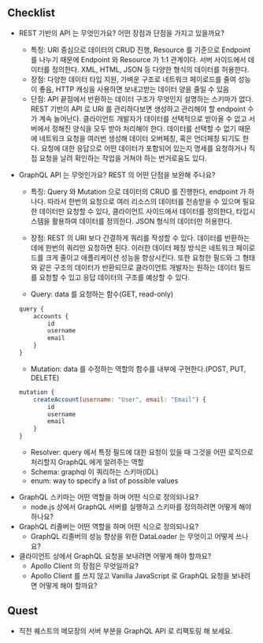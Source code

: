 ## Checklist

-   REST 기반의 API 는 무엇인가요? 어떤 장점과 단점을 가지고 있을까요?

    -   특징: URI 중심으로 데이터의 CRUD 진행, Resource 를 기준으로 Endpoint 를 나누기 때문에 Endpoint 와 Resource 가 1:1 관계이다. 서버 사이드에서 데이터를 정의한다. XML, HTML, JSON 등 다양한 형식의 데이터를 허용한다.
    -   장점: 다양한 데이터 타입 지원, 가벼운 구조로 네트워크 페이로드를 줄여 성능이 좋음, HTTP 캐싱을 사용하면 보내고받는 데이터 양을 줄일 수 있음
    -   단점: API 끝점에서 반환하는 데이터 구조가 무엇인지 설명하는 스키마가 없다. REST 기반의 API 로 URI 를 관리하다보면 생성하고 관리해야 할 endpoint 수가 계속 늘어난다. 클라이언트 개발자가 데이터를 선택적으로 받아올 수 없고 서버에서 정해진 양식을 모두 받아 처리해야 한다. 데이터를 선택할 수 없기 때문에 네트워크 요청을 여러번 생성해 데이터 오버페칭, 혹은 언더페칭 되기도 한다. 요청에 대한 응답으로 어떤 데이터가 포함되어 있는지 명세를 요청하거나 직접 요청을 날려 확인하는 작업을 거쳐야 하는 번거로움도 있다.

-   GraphQL API 는 무엇인가요? REST 의 어떤 단점을 보완해 주나요?

    -   특징: Query 와 Mutation 으로 데이터의 CRUD 를 진행한다, endpoint 가 하나다. 따라서 한번의 요청으로 여러 리소스의 데이터를 전송받을 수 있으며 필요한 데이터만 요청할 수 있다, 클라이언트 사이드에서 데이터를 정의한다, 타입시스템을 활용하여 데이터를 정의한다. JSON 형식의 데이터만 허용한다.
    -   장점: REST 의 URI 보다 간결하게 쿼리를 작성할 수 있다. 데이터를 반환하는 데에 한번의 쿼리만 요청하면 된다. 이러한 데이터 페칭 방식은 네트워크 페이로드를 크게 줄이고 애플리케이션 성능을 향상시킨다. 또한 요청한 필드와 그 형태와 같은 구조의 데이터가 반환되므로 클라이언트 개발자는 원하는 데이터 필드를 요청할 수 있고 응답 데이터의 구조를 예상할 수 있다.

    -   Query: data 를 요청하는 함수(GET, read-only)

    ```javascript
    query {
        accounts {
            id
            username
            email
        }
    }
    ```

    -   Mutation: data 를 수정하는 역할의 함수를 내부에 구현한다.(POST, PUT, DELETE)

    ```javascript
    mutation {
        createAccount(username: "User", email: "Email") {
            id
            username
            email
        }
    }
    ```

    -   Resolver: query 에서 특정 필드에 대한 요청이 있을 때 그것을 어떤 로직으로 처리할지 GraphQL 에게 알려주는 역할
    -   Schema: graphql 이 쿼리하는 스키마(IDL)
    -   enum: way to specify a list of possible values

*   GraphQL 스키마는 어떤 역할을 하며 어떤 식으로 정의되나요?
    -   node.js 상에서 GraphQL 서버를 실행하고 스키마를 정의하려면 어떻게 해야 하나요?
*   GraphQL 리졸버는 어떤 역할을 하며 어떤 식으로 정의되나요?
    -   GraphQL 리졸버의 성능 향상을 위한 DataLoader 는 무엇이고 어떻게 쓰나요?
*   클라이언트 상에서 GraphQL 요청을 보내려면 어떻게 해야 할까요?
    -   Apollo Client 의 장점은 무엇일까요?
    -   Apollo Client 를 쓰지 않고 Vanilla JavaScript 로 GraphQL 요청을 보내려면 어떻게 해야 할까요?

## Quest

-   직전 퀘스트의 메모장의 서버 부분을 GraphQL API 로 리팩토링 해 보세요.
